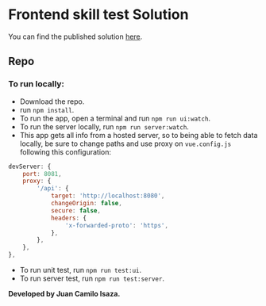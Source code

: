 # Frontend skill test Solution

You can find the published solution [here](https://jkmaswell.github.io/frontend-skill-test/).

## Repo
### To run locally:

- Download the repo.
- run `npm install`.
- To run the app, open a terminal and run `npm run ui:watch`.
- To run the server locally, run `npm run server:watch`.
- This app gets all info from a hosted server, so to being able to fetch data locally, be sure to change paths and use proxy on `vue.config.js` following this configuration: 
```javascript
devServer: {
	port: 8081,
	proxy: {
		'/api': {
			target: 'http://localhost:8080',
			changeOrigin: false,
			secure: false,
			headers: {
				'x-forwarded-proto': 'https',
			},
		},
	},
},
```
- To run unit test, run `npm run test:ui`.
- To run server test, run `npm run test:server`.

**Developed by Juan Camilo Isaza.**